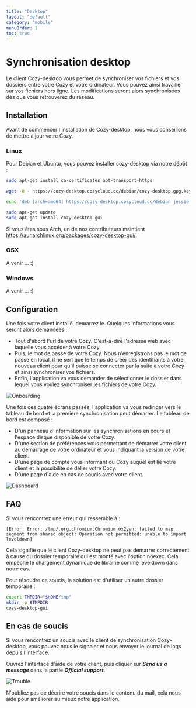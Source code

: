 ```yaml
---
title: "Desktop"
layout: "default"
category: "mobile"
menuOrder: 1
toc: true
---
```


# Synchronisation desktop

Le client Cozy-desktop vous permet de synchroniser vos fichiers et vos dossiers entre votre Cozy et votre ordinateur. Vous pouvez ainsi travailler sur vos fichiers hors ligne. Les modifications seront alors synchronisées dès que vous retrouverez du réseau.

## Installation

Avant de commencer l'installation de Cozy-desktop, nous vous conseillons de mettre à jour votre Cozy.


### Linux

Pour Debian et Ubuntu, vous pouvez installer cozy-desktop via notre dépôt :

```bash
sudo apt-get install ca-certificates apt-transport-https

wget -O - https://cozy-desktop.cozycloud.cc/debian/cozy-desktop.gpg.key 2>/dev/null | sudo apt-key add -

echo 'deb [arch=amd64] https://cozy-desktop.cozycloud.cc/debian jessie cozy-desktop' | sudo tee /etc/apt/sources.list.d/cozy.list

sudo apt-get update
sudo apt-get install cozy-desktop-gui
```

Si vous êtes sous Arch, un de nos contributeurs maintient https://aur.archlinux.org/packages/cozy-desktop-gui/.

### OSX

A venir ... :)

### Windows

A venir ... :)


## Configuration

Une fois votre client installé, demarrez le. Quelques informations vous seront alors demandées :

* Tout d'abord l'url de votre Cozy. C'est-à-dire l'adresse web avec laquelle vous accéder à votre Cozy.
* Puis, le mot de passe de votre Cozy. Nous n'enregistrons pas le mot de passe en local, il ne sert que le temps de créer des identifiants à votre nouveau client pour qu'il puisse se connecter par la suite à votre Cozy et ainsi synchroniser vos fichiers.
* Enfin, l'application va vous demander de sélectionner le dossier dans lequel vous voulez synchroniser les fichiers de votre Cozy.

![Onboarding](/assets/images/desktop/fr_onboarding.png)


Une fois ces quatre écrans passés, l'application va vous rediriger vers le tableau de bord et la première synchronisation peut démarrer. Le tableau de bord est composé : 

* D'un panneau d'information sur les synchronisations en cours et l'espace disque disponible de votre Cozy.
* D'une section de préférences vous permettant de démarrer votre client au démarrage de votre ordinateur et vous indiquant la version de votre client.
* D'une page de compte vous informant du Cozy auquel est lié votre client et la possibilité de délier votre Cozy.
* D'une page d'aide en cas de soucis avec votre client.

![Dashboard](/assets/images/desktop/fr_dashboard.png)


## FAQ

Si vous rencontrez une erreur qui ressemble à :


    [Error: Error: /tmp/.org.chromium.Chromium.ox2yyn: failed to map segment from shared object: Operation not permitted: unable to import leveldown]

Cela signifie que le client Cozy-desktop ne peut pas démarrer correctement à cause du dossier temporaire qui est monté avec l'option noexec. Cela empêche le chargement dynamique de librairie comme leveldown dans notre cas. 

Pour résoudre ce soucis, la solution est d'utiliser un autre dossier temporaire :

```bash
export TMPDIR="$HOME/tmp"
mkdir -p $TMPDIR
cozy-desktop-gui
```


## En cas de soucis

Si vous rencontrez un soucis avec le client de synchronisation Cozy-desktop, vous pouvez nous le signaler et nous envoyer le journal de logs depuis l'interface.

Ouvrez l'interface d'aide de votre client, puis cliquer sur ***Send us a message*** dans la partie ***Official support***.

![Trouble](/assets/images/desktop/fr_trouble.png)


N'oubliez pas de décrire votre soucis dans le contenu du mail, cela nous aide pour améliorer au mieux notre application.

